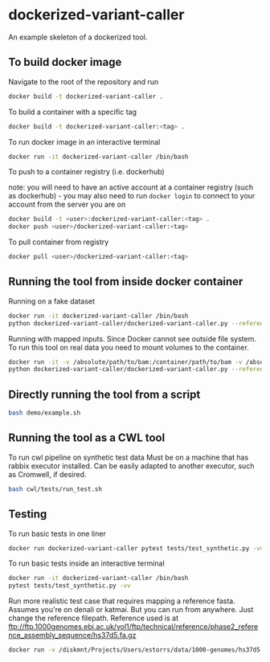 # dockerized-variant-caller
An example skeleton of a dockerized tool.

## To build docker image

Navigate to the root of the repository and run
```bash
docker build -t dockerized-variant-caller .
```

To build a container with a specific tag
```bash
docker build -t dockerized-variant-caller:<tag> .
```

To run docker image in an interactive terminal
```bash
docker run -it dockerized-variant-caller /bin/bash
```

To push to a container registry (i.e. dockerhub)

note: you will need to have an active account at a container registry (such as dockerhub)
    - you may also need to run `docker login` to connect to your account from the server you are on
```bash
docker build -t <user>:dockerized-variant-caller:<tag> .
docker push <user>/dockerized-variant-caller:<tag>
```

To pull container from registry
```bash
docker pull <user>/dockerized-variant-caller:<tag>
```

## Running the tool from inside docker container
Running on a fake dataset
```bash
docker run -it dockerized-variant-caller /bin/bash
python dockerized-variant-caller/dockerized-variant-caller.py --reference-fasta tests/data/synthetic/synthetic.fa --output-vcf output.vcf tests/data/synthetic/synthetic.bam
```

Running with mapped inputs.
Since Docker cannot see outside file system. To run this tool on real data you need to mount volumes to the container.
```bash
docker run -it -v /absolute/path/to/bam:/container/path/to/bam -v /absolue/path/to/reference:/container/path/to/reference -v /absolute/path/to/output/directory:/container/path/to/output/directory dockerized-variant-caller /bin/bash
python dockerized-variant-caller/dockerized-variant-caller.py --reference-fasta /container/path/to/reference --output-vcf /container/path/to/output/directory/output.vcf /container/path/to/bam
```

## Directly running the tool from a script
```bash
bash demo/example.sh
```

## Running the tool as a CWL tool
To run cwl pipeline on synthetic test data
Must be on a machine that has rabbix executor installed. Can be easily adapted to another executor, such as Cromwell, if desired.
```bash
bash cwl/tests/run_test.sh
```

## Testing

To run basic tests in one liner
```bash
docker run dockerized-variant-caller pytest tests/test_synthetic.py -vv
```

To run basic tests inside an interactive terminal
```bash
docker run -it dockerized-variant-caller /bin/bash
pytest tests/test_synthetic.py -vv
```

Run more realistic test case that requires mapping a reference fasta.
Assumes you're on denali or katmai. But you can run from anywhere. Just change the reference filepath.
Reference used is at ftp://ftp.1000genomes.ebi.ac.uk/vol1/ftp/technical/reference/phase2_reference_assembly_sequence/hs37d5.fa.gz
```bash
docker run -v /diskmnt/Projects/Users/estorrs/data/1000-genomes/hs37d5.fa:/data/hs37d5.fa dockerized-variant-caller pytest tests/test_real.py -vv
```

